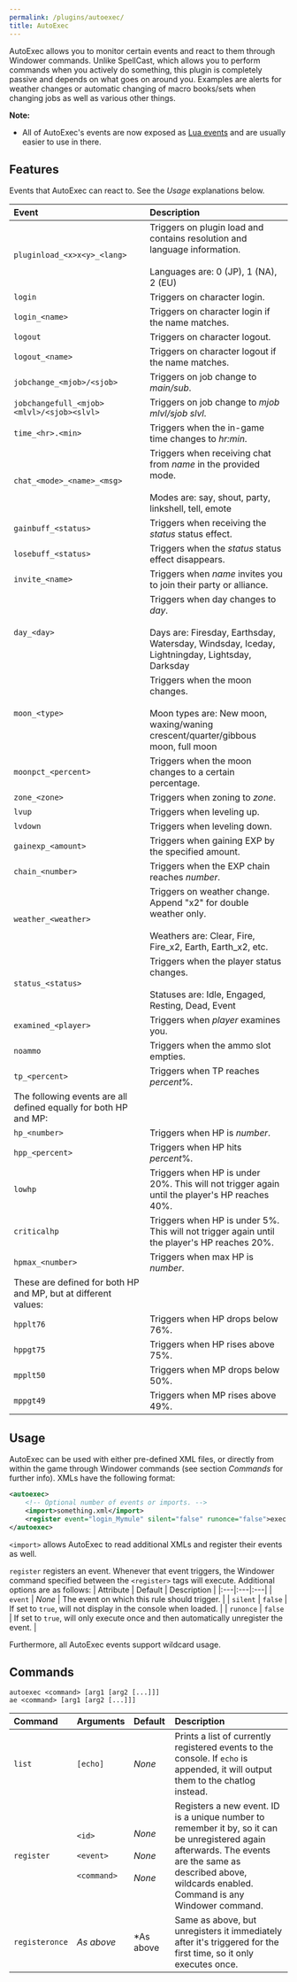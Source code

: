 ```yaml
---
permalink: /plugins/autoexec/
title: AutoExec
---
```


AutoExec allows you to monitor certain events and react to them through Windower commands. Unlike SpellCast, which allows you to perform commands when you actively do something, this plugin is completely passive and depends on what goes on around you. Examples are alerts for weather changes or automatic changing of macro books/sets when changing jobs as well as various other things.

**Note:**
* All of AutoExec's events are now exposed as [Lua events](https://github.com/Windower/Lua/wiki/Events) and are usually easier to use in there.

## Features

Events that AutoExec can react to. See the *Usage* explanations below.

|  Event  |  Description  |
|:---|:---|
| `pluginload_<x>x<y>_<lang>` | Triggers on plugin load and contains resolution and language information. <br><br> Languages are: 0 (JP), 1 (NA), 2 (EU) |
| `login` | Triggers on character login. |
| `login_<name>` | Triggers on character login if the name matches. |
| `logout` | Triggers on character logout. |
| `logout_<name>` | Triggers on character logout if the name matches. |
| `jobchange_<mjob>/<sjob>` | Triggers on job change to *main/sub*. |
| `jobchangefull_<mjob><mlvl>/<sjob><slvl>` | Triggers on job change to *mjob mlvl/sjob slvl*. |
| `time_<hr>.<min>` | Triggers when the in-game time changes to *hr:min*. |
| `chat_<mode>_<name>_<msg>` | Triggers when receiving chat from *name* in the provided mode. <br><br> Modes are: say, shout, party, linkshell, tell, emote |
| `gainbuff_<status>` | Triggers when receiving the *status* status effect. |
| `losebuff_<status>` | Triggers when the *status* status effect disappears. |
| `invite_<name>` | Triggers when *name* invites you to join their party or alliance. |
| `day_<day>` | Triggers when day changes to *day*. <br><br> Days are: Firesday, Earthsday, Watersday, Windsday, Iceday, Lightningday, Lightsday, Darksday |
| `moon_<type>` | Triggers when the moon changes. <br><br> Moon types are: New moon, waxing/waning crescent/quarter/gibbous moon, full moon |
| `moonpct_<percent>` | Triggers when the moon changes to a certain percentage. |
| `zone_<zone>` | Triggers when zoning to *zone*. |
| `lvup` | Triggers when leveling up. |
| `lvdown` | Triggers when leveling down. |
| `gainexp_<amount>` | Triggers when gaining EXP by the specified amount. |
| `chain_<number>` | Triggers when the EXP chain reaches *number*. |
| `weather_<weather>` | Triggers on weather change. Append "x2" for double weather only. <br><br> Weathers are: Clear, Fire, Fire_x2, Earth, Earth_x2, etc. |
| `status_<status>` | Triggers when the player status changes. <br><br> Statuses are: Idle, Engaged, Resting, Dead, Event |
| `examined_<player>` | Triggers when *player* examines you. |
| `noammo` | Triggers when the ammo slot empties. |
| `tp_<percent>` | Triggers when TP reaches *percent*%. |
| The following events are all defined equally for both HP and MP: ||
| `hp_<number>` | Triggers when HP is *number*. |
| `hpp_<percent>` | Triggers when HP hits *percent*%. |
| `lowhp` | Triggers when HP is under 20%. This will not trigger again until the player's HP reaches 40%. |
| `criticalhp` | Triggers when HP is under 5%. This will not trigger again until the player's HP reaches 20%. |
| `hpmax_<number>` | Triggers when max HP is *number*. |
| These are defined for both HP and MP, but at different values: ||
| `hpplt76` | Triggers when HP drops below 76%. |
| `hppgt75` | Triggers when HP rises above 75%. |
| `mpplt50` | Triggers when MP drops below 50%. |
| `mppgt49` | Triggers when MP rises above 49%. |

## Usage

AutoExec can be used with either pre-defined XML files, or directly from within the game through Windower commands (see section *Commands* for further info). XMLs have the following format:

```xml
<autoexec>
    <!-- Optional number of events or imports. -->
    <import>something.xml</import>
    <register event="login_Mymule" silent="false" runonce="false">exec mule_key_bindings.txt</register>
</autoexec>
```

`<import>` allows AutoExec to read additional XMLs and register their events as well.

`register` registers an event. Whenever that event triggers, the Windower command specified between the `<register>` tags will execute. Additional options are as follows:
|  Attribute  |  Default  |  Description  |
|:---|:---|:---|
| `event` | *None* | The event on which this rule should trigger. |
| `silent` | `false` | If set to `true`, will not display in the console when loaded. |
| `runonce` | `false` | If set to `true`, will only execute once and then automatically unregister the event. |

Furthermore, all AutoExec events support wildcard usage.

## Commands

```
autoexec <command> [arg1 [arg2 [...]]]
ae <command> [arg1 [arg2 [...]]]
```

|  Command  |  Arguments  |  Default  |  Description  |
|:---|:---|:---|:---|
| `list` | `[echo]` | *None* | Prints a list of currently registered events to the console. If `echo` is appended, it will output them to the chatlog instead. |
| `register` | `<id>` <br><br> `<event>` <br><br> `<command> ` | *None* <br><br> *None* <br><br> *None* | Registers a new event. ID is a unique number to remember it by, so it can be unregistered again afterwards. The events are the same as described above, wildcards enabled. Command is any Windower command. |
| `registeronce` | *As above* | *As above | Same as above, but unregisters it immediately after it's triggered for the first time, so it only executes once. |